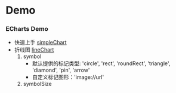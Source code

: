 # Demo

### ECharts Demo
- 快速上手 [simpleChart](./ECharts/simpleChart)
- 折线图 [lineChart](./Echarts/lineChart)
    1. symbol
        - 默认提供的标记类型: 'circle', 'rect', 'roundRect', 'triangle', 'diamond', 'pin', 'arrow'
        - 自定义标记图形：'image://url'
    2. symbolSize